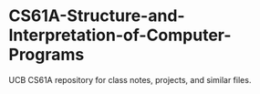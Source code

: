 # CS61A-Structure-and-Interpretation-of-Computer-Programs
UCB CS61A repository for class notes, projects, and similar files.
